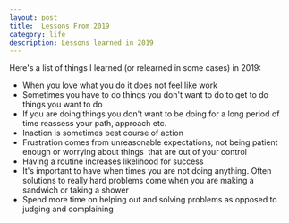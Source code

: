 ```yaml
---
layout: post
title:  Lessons From 2019
category: life 
description: Lessons learned in 2019
---
```


Here\'s a list of things I learned (or relearned in some cases) in 2019:

- When you love what you do it does not feel like work
- Sometimes you have to do things you don\'t want to do to get to do things you want to do
- If you are doing things you don\'t want to be doing for a long period of time reassess your path, approach etc.
- Inaction is sometimes best course of action 
- Frustration comes from unreasonable expectations, not being patient enough or worrying about things  that are out of your control
- Having a routine increases likelihood for success
- It\'s important to have when times you are not doing anything. Often solutions to really hard problems come when you are making a sandwich or taking a shower
- Spend more time on helping out and solving problems as opposed to judging and complaining
